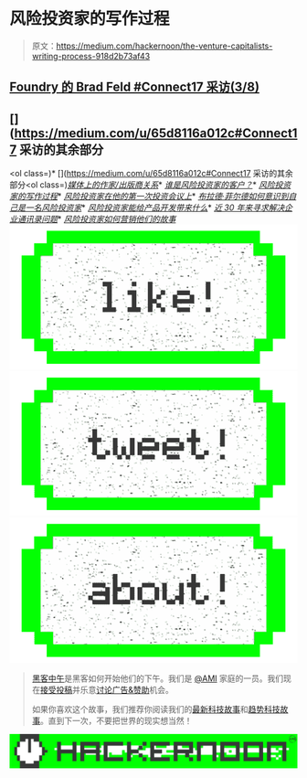 # 风险投资家的写作过程

> 原文：<https://medium.com/hackernoon/the-venture-capitalists-writing-process-918d2b73af43>

## [Foundry 的 Brad Feld #Connect17 采访(3/8)](https://hackernoon.com/2o-minute-interview-with-brad-feld-4d204437713f)

## [](https://medium.com/u/65d8116a012c#Connect17 采访的其余部分</h2><ol class=)*   [](https://medium.com/u/65d8116a012c#Connect17 采访的其余部分</h2><ol class=)[*媒体上的作家/出版商关系*](https://hackernoon.com/writer-publisher-relations-on-medium-d5b41cb334be)*   [*谁是风险投资家的客户？*](https://hackernoon.com/whos-a-venture-capitalist-s-customer-50df13e58b59)*   [*风险投资家的写作过程*](https://hackernoon.com/this-venture-capitalists-writing-process-918d2b73af43)*   [*风险投资家在他的第一次投资会议上*](https://hackernoon.com/a-venture-capitalist-at-his-early-stage-investments-first-conference-c23f3d5678c2)*   [*布拉德·菲尔德如何意识到自己是一名风险投资家*](https://hackernoon.com/how-brad-feld-realized-he-was-a-venture-capitalist-b2ff878b883c)*   [*风险投资家能给产品开发带来什么*](/@DavidSmooke/what-venture-capitalists-can-bring-to-product-development-c6e46c2d81ef)*   [*近 30 年来寻求解决企业通讯录问题*](https://hackernoon.com/the-nearly-30-year-quest-to-solve-the-business-address-book-problem-bf91b10e1c7a)*   [*风险投资家如何营销他们的故事*](https://hackernoon.com/how-venture-capitalists-market-their-stories-and-opinions-d95bdce67ce3)[![](img/50ef4044ecd4e250b5d50f368b775d38.png)](http://bit.ly/HackernoonFB)[![](img/979d9a46439d5aebbdcdca574e21dc81.png)](https://goo.gl/k7XYbx)[![](img/2930ba6bd2c12218fdbbf7e02c8746ff.png)](https://goo.gl/4ofytp)

> [黑客中午](http://bit.ly/Hackernoon)是黑客如何开始他们的下午。我们是 [@AMI](http://bit.ly/atAMIatAMI) 家庭的一员。我们现在[接受投稿](http://bit.ly/hackernoonsubmission)并乐意[讨论广告&赞助](mailto:partners@amipublications.com)机会。
> 
> 如果你喜欢这个故事，我们推荐你阅读我们的[最新科技故事](http://bit.ly/hackernoonlatestt)和[趋势科技故事](https://hackernoon.com/trending)。直到下一次，不要把世界的现实想当然！

![](img/be0ca55ba73a573dce11effb2ee80d56.png)